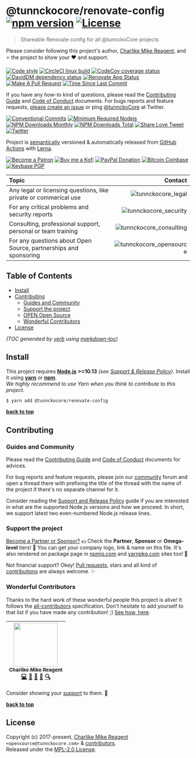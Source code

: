 # @tunnckocore/renovate-config [![npm version][npmv-img]][npmv-url] [![License][license-img]][license-url]

> Shareable Renovate config for all @tunnckoCore projects

Please consider following this project's author, [Charlike Mike Reagent](https://github.com/tunnckoCore), and :star: the project to show your :heart: and support.

<div id="readme"></div>

[![Code style][codestyle-img]][codestyle-url]
[![CircleCI linux build][linuxbuild-img]][linuxbuild-url]
[![CodeCov coverage status][codecoverage-img]][codecoverage-url]
[![DavidDM dependency status][dependencies-img]][dependencies-url]
[![Renovate App Status][renovateapp-img]][renovateapp-url]
[![Make A Pull Request][prs-welcome-img]][prs-welcome-url]
[![Time Since Last Commit][last-commit-img]][last-commit-url]

<!-- [![Semantically Released][standard-release-img]][standard-release-url] -->

If you have any _how-to_ kind of questions, please read the [Contributing Guide][contributing-url] and [Code of Conduct][code_of_conduct-url] documents.
For bugs reports and feature requests, [please create an issue][open-issue-url] or ping
[@tunnckoCore](https://twitter.com/tunnckoCore) at Twitter.

[![Conventional Commits][ccommits-img]][ccommits-url]
[![Minimum Required Nodejs][nodejs-img]][npmv-url]
[![NPM Downloads Monthly][downloads-monthly-img]][npmv-url]
[![NPM Downloads Total][downloads-total-img]][npmv-url]
[![Share Love Tweet][twitter-share-img]][twitter-share-url]
[![Twitter][twitter-img]][twitter-url]

Project is [semantically](https://semver.org) versioned & automatically released from [GitHub Actions](https://github.com/features/actions) with [Lerna](https://github.com/lerna/lerna).

[![Become a Patron][patreon-img]][patreon-url]
[![Buy me a Kofi][kofi-img]][kofi-url]
[![PayPal Donation][paypal-img]][paypal-url]
[![Bitcoin Coinbase][bitcoin-img]][bitcoin-url]
[![Keybase PGP][keybase-img]][keybase-url]

| Topic                                                            |                                           Contact |
| :--------------------------------------------------------------- | ------------------------------------------------: |
| Any legal or licensing questions, like private or commerical use |           ![tunnckocore_legal][tunnckocore_legal] |
| For any critical problems and security reports                   |     ![tunnckocore_security][tunnckocore_security] |
| Consulting, professional support, personal or team training      | ![tunnckocore_consulting][tunnckocore_consulting] |
| For any questions about Open Source, partnerships and sponsoring | ![tunnckocore_opensource][tunnckocore_opensource] |

<!-- Logo when needed:

<p align="center">
  <a href="https://github.com/tunnckoCore/opensource">
    <img src="./media/logo.png" width="85%">
  </a>
</p>

-->

## Table of Contents

- [Install](#install)
- [Contributing](#contributing)
  - [Guides and Community](#guides-and-community)
  - [Support the project](#support-the-project)
  - [OPEN Open Source](#open-open-source)
  - [Wonderful Contributors](#wonderful-contributors)
- [License](#license)

_(TOC generated by [verb](https://github.com/verbose/verb) using [markdown-toc](https://github.com/jonschlinkert/markdown-toc))_

## Install

This project requires [**Node.js**](https://nodejs.org) **>=10.13** _(see [Support & Release Policy](https://github.com/tunnckoCoreLabs/support-release-policy))_. Install it using
[**yarn**](https://yarnpkg.com) or [**npm**](https://npmjs.com).<br>
_We highly recommend to use Yarn when you think to contribute to this project._

```bash
$ yarn add @tunnckocore/renovate-config
```

<!-- docks-start -->
<!-- docks-end -->

**[back to top](#readme)**

## Contributing

### Guides and Community

Please read the [Contributing Guide][contributing-url] and [Code of Conduct][code_of_conduct-url] documents for advices.

For bug reports and feature requests, please join our [community][community-url] forum and open a thread there with prefixing the title of the thread with the name of the project if there's no separate channel for it.

Consider reading the [Support and Release Policy](https://github.com/tunnckoCoreLabs/support-release-policy) guide if you are interested in what are the supported Node.js versions and how we proceed. In short, we support latest two even-numbered Node.js release lines.

### Support the project

[Become a Partner or Sponsor?][patreon-url] :dollar: Check the **Partner**, **Sponsor** or **Omega-level** tiers! :tada: You can get your company logo, link & name on this file. It's also rendered on package page in [npmjs.com][npmv-url] and [yarnpkg.com](https://yarnpkg.com/en/package/@tunnckocore/renovate-config) sites too! :rocket:

Not financial support? Okey! [Pull requests](https://github.com/tunnckoCoreLabs/contributing#opening-a-pull-request), stars and all kind of [contributions](https://opensource.guide/how-to-contribute/#what-it-means-to-contribute) are always
welcome. :sparkles:

<!--
### OPEN Open Source

This project is following [OPEN Open Source](http://openopensource.org) model

> Individuals making significant and valuable contributions are given commit-access to the project to contribute as they see fit. This project is built on collective efforts and it's not strongly guarded by its founders.

There are a few basic ground-rules for its contributors

1. Any **significant modifications** must be subject to a pull request to get feedback from other contributors.
2. [Pull requests](https://github.com/tunnckoCoreLabs/contributing#opening-a-pull-request) to get feedback are _encouraged_ for any other trivial contributions, but are not required.
3. Contributors should attempt to adhere to the prevailing code-style and development workflow.
-->

### Wonderful Contributors

Thanks to the hard work of these wonderful people this project is alive! It follows the
[all-contributors](https://github.com/kentcdodds/all-contributors) specification.
Don't hesitate to add yourself to that list if you have made any contribution! ;) [See how,
here](https://github.com/jfmengels/all-contributors-cli#usage).

<!-- ALL-CONTRIBUTORS-LIST:START - Do not remove or modify this section -->
<!-- prettier-ignore -->
| [<img src="https://avatars3.githubusercontent.com/u/5038030?v=4" width="120px;"/><br /><sub><b>Charlike Mike Reagent</b></sub>](https://tunnckocore.com)<br />[💻](https://github.com/tunnckoCore/opensource/commits?author=tunnckoCore "Code") [📖](https://github.com/tunnckoCore/opensource/commits?author=tunnckoCore "Documentation") [💬](#question-tunnckoCore "Answering Questions") [👀](#review-tunnckoCore "Reviewed Pull Requests") [🔍](#fundingFinding-tunnckoCore "Funding Finding") |
| :---: |

<!-- ALL-CONTRIBUTORS-LIST:END -->

Consider showing your [support](#support-the-project) to them. :sparkling_heart:

**[back to top](#readme)**

## License

Copyright (c) 2017-present, [Charlike Mike Reagent](https://tunnckocore.com) `<opensource@tunnckocore.com>` & [contributors](#wonderful-contributors).<br>
Released under the [MPL-2.0 License][license-url].

[contributing-url]: https://github.com/tunnckoCore/opensource/blob/master/CONTRIBUTING.md
[code_of_conduct-url]: https://github.com/tunnckoCore/opensource/blob/master/CODE_OF_CONDUCT.md

<!-- Heading badges -->

[npmv-url]: https://www.npmjs.com/package/@tunnckocore/renovate-config
[npmv-img]: https://badgen.net/npm/v/@tunnckocore/renovate-config?icon=npm
[nodejs-img]: https://badgen.net/badge/node/>=10.13/green

<!--
[ghrelease-url]: https://github.com/tunnckoCore/opensource/releases/latest
[ghrelease-img]: https://badgen.net/github/release/tunnckoCore/opensource?icon=github
-->

[license-url]: https://github.com/tunnckoCore/opensource/blob/master/@tunnckocore/renovate-config/LICENSE
[license-img]: https://badgen.net/npm/license/@tunnckocore/renovate-config

<!-- Front line badges -->

[codestyle-url]: https://github.com/airbnb/javascript
[codestyle-img]: https://badgen.net/badge/code%20style/airbnb/ff5a5f?icon=airbnb
[linuxbuild-url]: https://github.com/tunnckocore/opensource/actions
[linuxbuild-img]: https://badgennet.charlike-oss.now.sh/github/checks/tunnckoCore/opensource/master?label=build&icon=github
[codecoverage-url]: https://codecov.io/gh/tunnckoCore/opensource
[codecoverage-img]: https://badgen.net/badge/coverage/unknown/grey?icon=codecov
[dependencies-url]: https://david-dm.org/tunnckoCore/opensource
[dependencies-img]: https://badgen.net/david/dep/tunnckoCore/opensource?label=deps
[ccommits-url]: https://conventionalcommits.org/
[ccommits-img]: https://badgen.net/badge/conventional%20commits/v1.0.0/green
[standard-release-url]: https://github.com/standard-release/standard-release
[standard-release-img]: https://badgen.net/badge/semantically/released/05c5ff
[community-img]: https://badgen.net/badge/join/community/7b16ff
[community-url]: https://github.com/tunnckocorehq/community
[last-commit-img]: https://badgen.net/github/last-commit/tunnckoCore/opensource/master
[last-commit-url]: https://github.com/tunnckoCore/opensource/commits/master
[downloads-weekly-img]: https://badgen.net/npm/dw/@tunnckocore/renovate-config?icon=npm
[downloads-monthly-img]: https://badgen.net/npm/dm/@tunnckocore/renovate-config?icon=npm
[downloads-total-img]: https://badgen.net/npm/dt/@tunnckocore/renovate-config?icon=npm
[renovateapp-url]: https://renovatebot.com
[renovateapp-img]: https://badgen.net/badge/renovate/enabled/green
[prs-welcome-img]: https://badgen.net/badge/PRs/welcome/green
[prs-welcome-url]: http://makeapullrequest.com

<!-- TODO: update icon -->

[paypal-url]: https://www.paypal.com/cgi-bin/webscr?cmd=_s-xclick&hosted_button_id=HYJJEZNSGAPGC&source=url
[paypal-img]: https://badgen.net/badge/PayPal/donate/003087?icon=https://simpleicons.now.sh/paypal/fff

<!-- TODO: update icon -->

[kofi-url]: https://ko-fi.com/tunnckoCore
[kofi-img]: https://badgen.net/badge/Buy%20me/a%20coffee/29abe0c2?icon=https://rawcdn.githack.com/tunnckoCore/badgen-icons/f8264c6414e0bec449dd86f2241d50a9b89a1203/icons/kofi.svg

<!-- TODO: update icon -->

[bitcoin-url]: https://www.blockchain.com/btc/payment_request?address=3QNHKun1K1SUui1b4Z3KEGPPsWC1TgtnqA&message=Open+Source+Software&amount_local=10&currency=USD
[bitcoin-img]: https://badgen.net/badge/Bitcoin%20tip/3QNHKun...b4Z3KEGPPsWC1TgtnqA/yellow?icon=https://simpleicons.now.sh/bitcoin/fff
[keybase-url]: https://keybase.io/tunnckoCore
[keybase-img]: https://badgen.net/keybase/pgp/tunnckoCore
[twitter-url]: https://twitter.com/tunnckoCore
[twitter-img]: https://badgen.net/twitter/follow/tunnckoCore?icon=twitter&color=1da1f2
[patreon-url]: https://www.patreon.com/bePatron?u=5579781
[patreon-img]: https://badgen.net/badge/Become/a%20patron/F96854?icon=patreon

<!-- [patreon-img]: https://badgen.net/badge/Patreon/tunnckoCore/F96854?icon=patreon -->

[patreon-sponsor-img]: https://badgen.net/badge/become/a%20sponsor/F96854?icon=patreon
[twitter-share-url]: https://twitter.com/intent/tweet?text=https://github.com/tunnckoCore/opensource/tree/master&via=tunnckoCore
[twitter-share-img]: https://badgen.net/badge/twitter/share/1da1f2?icon=twitter
[open-issue-url]: https://github.com/tunnckoCore/opensource/issues/new
[tunnckocore_legal]: https://badgen.net/https/liam-badge-daknys6gadky.runkit.sh/com/legal/tunnckocore?label&color=A56016&icon=https://svgshare.com/i/Dt6.svg
[tunnckocore_consulting]: https://badgen.net/https/liam-badge-daknys6gadky.runkit.sh/com/consulting/tunnckocore?label&color=07ba96&icon=https://svgshare.com/i/Dt6.svg
[tunnckocore_security]: https://badgen.net/https/liam-badge-daknys6gadky.runkit.sh/com/security/tunnckocore?label&color=ed1848&icon=https://svgshare.com/i/Dt6.svg
[tunnckocore_opensource]: https://badgen.net/https/liam-badge-daknys6gadky.runkit.sh/com/opensource/tunnckocore?label&color=ff7a2f&icon=https://svgshare.com/i/Dt6.svg
[tunnckocore_newsletter]: https://badgen.net/https/liam-badge-daknys6gadky.runkit.sh/com/newsletter/tunnckocore?label&color=5199FF&icon=https://svgshare.com/i/Dt6.svg

